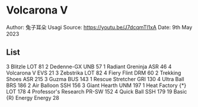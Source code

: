 # Volcarona V

Author: 兔子耳朵 Usagi
Source: <https://youtu.be/J7dcqmTl1xA>
Date: 9th May 2023

## List

3 Blitzle LOT 81
2 Dedenne-GX UNB 57
1 Radiant Greninja ASR 46
4 Volcarona V EVS 21
3 Zebstrika LOT 82
4 Fiery Flint DRM 60
2 Trekking Shoes ASR 215
3 Guzma BUS 143
1 Rescue Stretcher GRI 130
4 Ultra Ball BRS 186
2 Air Balloon SSH 156
3 Giant Hearth UNM 197
1 Heat Factory {*} LOT 178
4 Professor's Research PR-SW 152
4 Quick Ball SSH 179
19 Basic {R} Energy Energy 28
